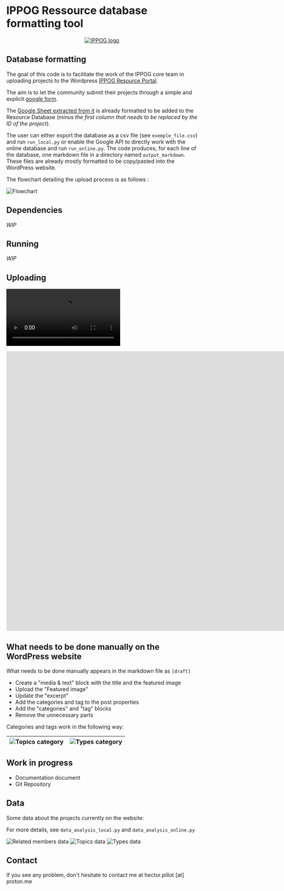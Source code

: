 # IPPOG Ressource database formatting tool

<p align="center">
  <a href="https://ippog-resources-portal.web.cern.ch/">
    <img src="media/IPPOG_logo.png" alt="IPPOG logo">
  </a>
</p>

## Database formatting

The goal of this code is to facilitate the work of the IPPOG core team in uploading projects to the Wordpress [IPPOG Resource Portal](https://ippog-resources-portal.web.cern.ch/).

The aim is to let the community submit their projects through a simple and explicit [google form](https://forms.gle/tp2t45JroU8sFffH9).

The [Google Sheet extracted from it](https://docs.google.com/spreadsheets/d/1x_SdxdlHwG8chH77WqrTAAgijY2XBY3nPIi2p3TKqzs/edit?usp=sharing) is already formatted to be added to the Resource Database (*minus the first column that needs to be replaced by the ID of the project*).

The user can either export the database as a csv file (see `exemple_file.csv`) and run `run_local.py` or enable the Google API to directly work with the online database and run `run_online.py`. The code produces, for each line of the database, one markdown file in a directory named `output_markdown`. These files are already mostly formatted to be copy/pasted into the WordPress website.

The flowchart detailing the upload process is as follows :

![Flowchart](media/Flowchart.svg)

## Dependencies
*WIP*

## Running
*WIP*

## Uploading
![Uploading](media/How_to_upload.mp4)

<iframe width="1680" height="736" src="https://www.youtube.com/embed/OQ6QYBG_MYU" title="How to upload project" frameborder="0" allow="accelerometer; autoplay; clipboard-write; encrypted-media; gyroscope; picture-in-picture; web-share" referrerpolicy="strict-origin-when-cross-origin" allowfullscreen></iframe>

## What needs to be done manually on the WordPress website
What needs to be done manually appears in the markdown file as `[draft]`
- Create a "media & text" block with the title and the featured image
- Upload the "Featured image"
- Update the "excerpt"
- Add the categories and tag to the post properties
- Add the "categories" and "tag" blocks
- Remove the unnecessary parts

Categories and tags work in the following way:

| ![Topics category](media/Topics_category.svg) | ![Types category](media/Types_category.svg) |
| - | - |

## Work in progress
- Documentation document
- Git Repository

## Data
Some data about the projects currently on the website: 

For more details, see `data_analysis_local.py` and `data_analysis_online.py`

![Related members data](media/data/Related_members.svg)
![Topics data](media/data/topics.svg)
![Types data](media/data/types.svg)

## Contact
If you see any problem, don't hesitate to contact me at hector.pillot [at] proton.me